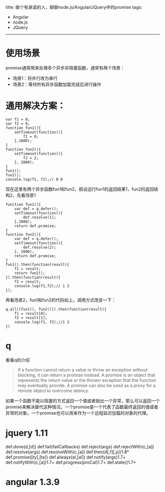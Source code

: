 title: 做个有承诺的人，聊聊node.js/Angular/JQuery中的promise
tags: 
- Angular
- node.js
- JQuery
---

# 使用场景
promise通常用来处理多个异步非阻塞函数，通常有两个场景：
* 场景1：将并行改为串行
* 场景2：等待所有异步函数加载完成后进行操作

# 通用解决方案：

    var f1 = 0;
    var f2 = 0;
    function fun1(){
        setTimeout(function(){
            f1 = 0;
        },1000);
    }
    function fun2(){
        setTimeout(function(){
            f2 = 2;
        }, 2000);
    }
    fun1();
    fun2();
    console.log(f1, f2);// 0 0

现在这里有两个异步函数fun1和fun2，假设运行fun1的返回结果1，fun2的返回结构2，先看场景1

    function fun1(){
        var def = q.defer();
        setTimeout(function(){
            def.resolve(1);
        },1000);
        return def.promise;
    }
    function fun2(){
        var def = q.defer();
        setTimeout(function(){
            def.resolve(2);
        }, 2000);
        return def.promise;
    }
    fun1().then(function(result){
        f1 = result;
        return fun2();
    }).then(function(result){
        f2 = result;
        console.log(f1,f2);// 1 2
    });
再看场景2，fun1和fun2的代码如上，调用方式改变一下：
    
    q.all([fun1(), fun2()]).then(function(result){
        f1 = result[0];
        f2 = result[1];
        console.log(f1, f2);//1 2
    })

# q
看看q的介绍

>If a function cannot return a value or throw an exception without blocking, it can return a promise instead. A promise is an object that represents the return value or the thrown exception that the function may eventually provide. A promise can also be used as a proxy for a remote object to overcome latency.

如果一个函数不能以阻塞的方式返回一个值或者抛出一个异常，那么可以返回一个promise来解决替代这种情况。一个promise是一个代表了函数最终返回的值或者异常的对象。一个promise也可以用来作为一个远程延迟加载的对象的代理。

# jquery 1.11

def.done(d,[d])
def.fail(failCallbacks)
def.reject(args)
def.rejectWith(c,[a])
def.resolve(args)
def.resolveWith(c,[a])
def.then(d[,f][,p])1.8*
def.promise([ty],[ta])
def.always(al,[al])
def.notify(args)1.7+
def.notifyWith(c,[a])1.7+
def.progress(proCal)1.7+
def.state()1.7+

# angular 1.3.9

